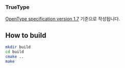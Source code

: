 ### TrueType

[OpenType specification version 1.7](https://www.microsoft.com/typography/otspec/default.htm) 기준으로 작성됩니다.


## How to build

```bash
mkdir build
cd build
cmake ..
make
```
